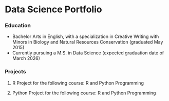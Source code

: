 # Data Science Portfolio

### Education
- Bachelor Arts in English, with a specialization in Creative Writing with Minors in Biology and Natural Resources Conservation (graduated May 2015)
- Currently pursuing a M.S. in Data Science (expected graduation date of March 2026)

### Projects
1. R Project for the following course: R and Python Programming

2. Python Project for the following course: R and Python Programming
